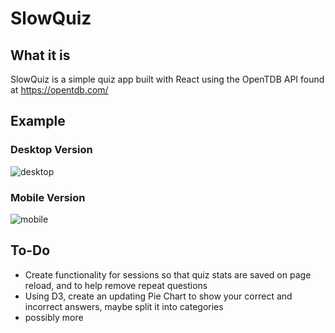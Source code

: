 # SlowQuiz

## What it is

SlowQuiz is a simple quiz app built with React using the OpenTDB API found at https://opentdb.com/

## Example

### Desktop Version

![desktop](https://media.giphy.com/media/1yMzpR)

### Mobile Version

![mobile](https://media.giphy.com/media/dQoZz0)

## To-Do
* Create functionality for sessions so that quiz stats are saved on page reload, and to help remove repeat questions
* Using D3, create an updating Pie Chart to show your correct and incorrect answers, maybe split it into categories 
* possibly more